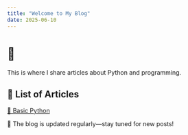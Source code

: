 ```yaml
---
title: "Welcome to My Blog"
date: 2025-06-10
---
```


# 🚀  
This is where I share articles about Python and programming.

## 📌 List of Articles  
[📖 Basic Python](./_posts/2025-06-10-Basic-python.md)  

📌 The blog is updated regularly—stay tuned for new posts!
